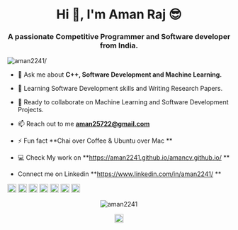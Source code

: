 <h1 align="center">Hi 👋, I'm Aman Raj 😎</h1>
<h3 align="center">A passionate Competitive Programmer and Software developer from India.</h3>
<p align="left"> <img src=https://komarev.com/ghpvc/?username=aman2241 alt=aman2241/> </p>


- 💬 Ask me about **C++, Software Development and Machine Learning.**

- 🎯 Learning Software Development skills and Writing Research Papers.

- 🙋 Ready to collaborate on Machine Learning and Software Development Projects.

- 📫 Reach out to me **aman25722@gmail.com**

- ⚡ Fun fact **Chai over Coffee & Ubuntu over Mac **

- 💻 Check My work on **https://aman2241.github.io/amancv.github.io/ **

- Connect me on Linkedin **https://www.linkedin.com/in/aman2241/ **




<p align="left"><img src=https://konpa.github.io/devicon/devicon.git/icons/c/c-original.svg alt=c width="20" height="20"/> <img src=https://konpa.github.io/devicon/devicon.git/icons/cplusplus/cplusplus-original.svg alt=cplusplus width="20" height="20"/> <img src=https://konpa.github.io/devicon/devicon.git/icons/css3/css3-original-wordmark.svg alt=css3 width="20" height="20"/> <img src=https://konpa.github.io/devicon/devicon.git/icons/html5/html5-original-wordmark.svg alt=html5 width="20" height="20"/> <img src=https://konpa.github.io/devicon/devicon.git/icons/javascript/javascript-original.svg alt=javascript width="20" height="20"/> <img src=https://konpa.github.io/devicon/devicon.git/icons/mysql/mysql-original-wordmark.svg alt=mysql width="20" height="20"/> <img src=https://konpa.github.io/devicon/devicon.git/icons/python/python-original-wordmark.svg alt=python width="20" height="20"/></p><p align="center"> <img src=https://github-readme-stats.vercel.app/api?username=aman2241&show_icons=true alt=aman2241 /> </p>

<p align="center">
<a href=https://linkedin.com/in/aman2241 target="blank"><img align="center" src=https://cdn.jsdelivr.net/npm/simple-icons@3.0.1/icons/linkedin.svg alt="aman2241" height="20" width="20" /></a>
</p>
